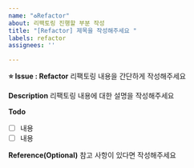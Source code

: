 ```yaml
---
name: "♻️Refactor"
about: 리팩토링 진행할 부분 작성
title: "[Refactor] 제목을 작성해주세요 "
labels: refactor
assignees: ''

---
```


**⭐ Issue : Refactor**
리팩토링 내용을 간단하게 작성해주세요

**Description**
리팩토링 내용에 대한 설명을 작성해주세요

**Todo**
- [ ] 내용
- [ ] 내용

**Reference(Optional)**
참고 사항이 있다면 작성해주세요
